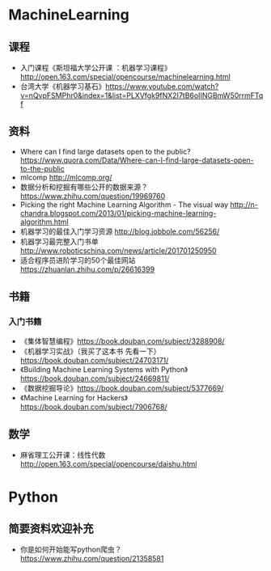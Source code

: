 # MachineLearning

## 课程
- 入门课程《斯坦福大学公开课 ：机器学习课程》http://open.163.com/special/opencourse/machinelearning.html
- 台湾大学《机器学习基石》https://www.youtube.com/watch?v=nQvpFSMPhr0&index=1&list=PLXVfgk9fNX2I7tB6oIINGBmW50rrmFTqf

## 资料
- Where can I find large datasets open to the public? https://www.quora.com/Data/Where-can-I-find-large-datasets-open-to-the-public
- mlcomp http://mlcomp.org/
- 数据分析和挖掘有哪些公开的数据来源？ https://www.zhihu.com/question/19969760 
- Picking the right Machine Learning Algorithm - The visual way http://n-chandra.blogspot.com/2013/01/picking-machine-learning-algorithm.html
- 机器学习的最佳入门学习资源 http://blog.jobbole.com/56256/
- 机器学习最完整入门书单 http://www.roboticschina.com/news/article/201701250950
- 适合程序员进阶学习的50个最佳网站 https://zhuanlan.zhihu.com/p/26616399

## 书籍
### 入门书籍
- 《集体智慧编程》https://book.douban.com/subject/3288908/
- 《机器学习实战》（我买了这本书 先看一下）https://book.douban.com/subject/24703171/
- 《Building Machine Learning Systems with Python》https://book.douban.com/subject/24669811/
- 《数据挖掘导论》https://book.douban.com/subject/5377669/
- 《Machine Learning for Hackers》https://book.douban.com/subject/7906768/

## 数学
- 麻省理工公开课：线性代数 http://open.163.com/special/opencourse/daishu.html


# Python 
## 简要资料欢迎补充
- 你是如何开始能写python爬虫？ https://www.zhihu.com/question/21358581
